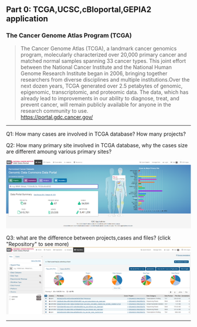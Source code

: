 ## Part 0: TCGA,UCSC,cBIoportal,GEPIA2 application

### The Cancer Genome Atlas Program (TCGA)
>The Cancer Genome Atlas (TCGA), a landmark cancer genomics program, molecularly characterized over 20,000 primary cancer and matched normal samples spanning 33 cancer types. This joint effort between the National Cancer Institute and the National Human Genome Research Institute began in 2006, bringing together researchers from diverse disciplines and multiple institutions.Over the next dozen years, TCGA generated over 2.5 petabytes of genomic, epigenomic, transcriptomic, and proteomic data. The data, which has already lead to improvements in our ability to diagnose, treat, and prevent cancer, will remain publicly available for anyone in the research community to use.  
https://portal.gdc.cancer.gov/  

******************************************************** 

Q1: How many cases are involved in TCGA database? How many projects?  

Q2: How many primary site involved in TCGA database, why the cases size are different amoung various primary sites?  

![image](https://github.com/leiwaaping/bioinformatic-basic-practices/blob/main/pics/TCGA1.png)  

Q3: what are the difference between projects,cases and files?  (click "Repository" to see more)  
![image](https://github.com/leiwaaping/bioinformatic-basic-practices/blob/main/pics/TCGA2.png)

***********************************************************

